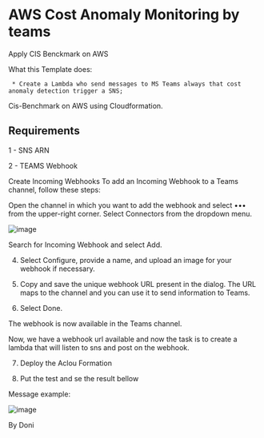 # AWS Cost Anomaly Monitoring by teams

Apply CIS Benckmark on AWS

What this Template does:

     * Create a Lambda who send messages to MS Teams always that cost anomaly detection trigger a SNS;



Cis-Benchmark on AWS using Cloudformation.


## Requirements

1 - SNS ARN

2 - TEAMS Webhook


Create Incoming Webhooks
To add an Incoming Webhook to a Teams channel, follow these steps:

Open the channel in which you want to add the webhook and select ••• from the upper-right corner.
Select Connectors from the dropdown menu.

![image](https://github.com/user-attachments/assets/62ff47a4-2b2b-4568-b293-7f42e358da33)

 Search for Incoming Webhook and select Add.

4. Select Configure, provide a name, and upload an image for your webhook if necessary.


5. Copy and save the unique webhook URL present in the dialog. The URL maps to the channel and you can use it to send information to Teams.

6. Select Done.


The webhook is now available in the Teams channel.

Now, we have a webhook url available and now the task is to create a lambda that will listen to sns and post on the webhook.

7. Deploy the Aclou Formation

8. Put the test and se the result bellow

Message example:

![image](https://github.com/user-attachments/assets/25dbed43-da40-4ec4-ac64-75cc512a362e)


By Doni
